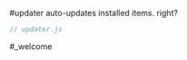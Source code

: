 #updater auto-updates installed items. right?

```js_removed:updater.js
// updater.js
```

#_welcome